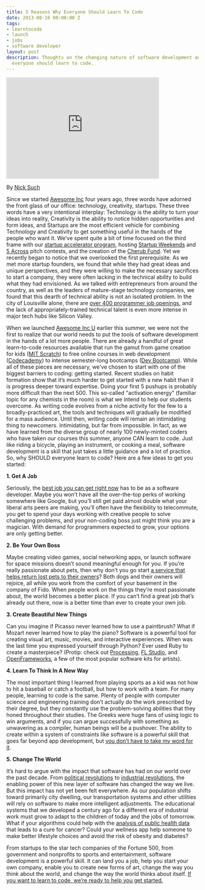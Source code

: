 ```yaml
---
title: 5 Reasons Why Everyone Should Learn To Code
date: 2013-08-16 00:00:00 Z
tags:
- learntocode
- launch
- jobs
- software developer
layout: post
description: Thoughts on the changing nature of software development and why we think
  everyone should learn to code.
---
```


<iframe width="400" height="265" src="https://www.youtube.com/embed/g_ytoNfe83Y?rel=0" frameborder="0"> </iframe>

By [Nick Such](https://plus.google.com/+NickSuch/)
                                     
Since we started [Awesome Inc](http://awesomeinc.org/) four years ago, three words have adorned the front glass of our office: technology, creativity, startups. These three words have a very intentional interplay: Technology is the ability to turn your ideas into reality, Creativity is the ability to notice hidden opportunities and form ideas, and Startups are the most efficient vehicle for combining Technology and Creativity to get something useful in the hands of the people who want it. We’ve spent quite a bit of time focused on the third frame with our [startup accelerator program](http://accelerator.awesomeinc.org/), hosting [Startup Weekends](http://startupweekend.org/) and [5 Across](http://www.5across.org/) pitch contests, and the creation of the [Cherub Fund](http://cherubfund.org/). Yet we recently began to notice that we overlooked the first prerequisite. As we met more startup founders, we found that while they had great ideas and unique perspectives, and they were willing to make the necessary sacrifices to start a company, they were often lacking in the technical ability to build what they had envisioned. As we talked with entrepreneurs from around the country, as well as the leaders of mature-stage technology companies, we found that this dearth of technical ability is not an isolated problem. In the city of Louisville alone, there are [over 400 programmer job openings](http://www.codelouisville.org/), and the lack of appropriately-trained technical talent is even more intense in major tech hubs like Silicon Valley.

<!--more-->

When we launched [Awesome Inc U](http://awesomeincu.com/) earlier this summer, we were not the first to realize that our world needs to put the tools of software development in the hands of a lot more people. There are already a handful of great learn-to-code resources available that run the gamut from game creation for kids ([MIT Scratch](http://scratch.mit.edu/)) to free online courses in web development ([Codecademy](http://www.codecademy.com/)) to intense semester-long bootcamps ([Dev Bootcamp](http://devbootcamp.com/)). While all of these pieces are necessary, we’ve chosen to start with one of the biggest barriers to coding: getting started. Recent studies on habit formation show that it’s much harder to get started with a new habit than it is progress deeper toward expertise. Doing your first 5 pushups is probably more difficult than the next 500. This so-called "activation energy" (familiar topic for any chemists in the room) is what we intend to help our students overcome. As writing code evolves from a niche activity for the few to a broadly-practiced art, the tools and techniques will gradually be modified for a mass audience. Until then, writing code will remain an intimidating thing to newcomers. Intimidating, but far from impossible. In fact, as we have learned from the diverse group of nearly 100 newly-minted coders who have taken our courses this summer, anyone CAN learn to code. Just like riding a bicycle, playing an instrument, or cooking a meal, software development is a skill that just takes a little guidance and a lot of practice. So, why SHOULD everyone learn to code? Here are a few ideas to get you started:

**1. Get A Job**

Seriously, the [best job you can get right now](http://money.usnews.com/careers/best-jobs/software-developer) has to be as a software developer. Maybe you won’t have all the over-the-top perks of working somewhere like Google, but you’ll still get paid almost double what your liberal arts peers are making, you’ll often have the flexibility to telecommute, you get to spend your days working with creative people to solve challenging problems, and your non-coding boss just might think you are a magician. With demand for programmers expected to grow, your options are only getting better.

**2. Be Your Own Boss**

Maybe creating video games, social networking apps, or launch software for space missions doesn’t sound meaningful enough for you. If you’re really passionate about pets, then why don’t you go start [a service that helps return lost pets to their owners](http://tagapet.org/)? Both dogs and their owners will rejoice, all while you work from the comfort of your basement in the company of Fido. When people work on the things they’re most passionate about, the world becomes a better place. If you can’t find a great job that’s already out there, now is a better time than ever to create your own job.

**3. Create Beautiful New Things**

Can you imagine if Picasso never learned how to use a paintbrush? What if Mozart never learned how to play the piano? Software is a powerful tool for creating visual art, music, movies, and interactive experiences. When was the last time you expressed yourself through Python? Ever used Ruby to create a masterpiece? (Protip: check out [Processing](http://processing.org/), [FL Studio](http://www.image-line.com/documents/flstudio.html), and [OpenFrameworks](http://www.openframeworks.cc/), a few of the most popular software kits for artists).

**4. Learn To Think In A New Way**

The most important thing I learned from playing sports as a kid was not how to hit a baseball or catch a football, but how to work with a team. For many people, learning to code is the same. Plenty of people with computer science and engineering training don’t actually do the work prescribed by their degree, but they constantly use the problem-solving abilities that they honed throughout their studies. The Greeks were huge fans of using logic to win arguments, and if you can argue successfully with something as unwavering as a compiler, human beings will be a pushover. The ability to create within a system of constraints like software is a powerful skill that goes far beyond app development, but [you don’t have to take my word for it](http://www.youtube.com/watch?v=mCDkxUbalCw).

**5. Change The World**

It’s hard to argue with the impact that software has had on our world over the past decade. From [political revolutions](http://en.wikipedia.org/wiki/Arab_Spring) to [industrial revolutions](http://online.wsj.com/article/SB10001424053111903480904576512250915629460.html), the enabling power of this new layer of software has changed the way we live. But this impact has not yet been felt everywhere. As our population shifts toward primarily city dwelling, our transportation systems and other utilities will rely on software to make more intelligent adjustments. The educational systems that we developed a century ago for a different era of industrial work must grow to adapt to the children of today and the jobs of tomorrow. What if your algorithms could help with the [analysis of public health data](http://www.knightfoundation.org/press-room/press-release/knight-news-challenge-health-data-contest-opens/) that leads to a cure for cancer? Could your wellness app help someone to make better lifestyle choices and avoid the risk of obesity and diabetes?

From startups to the star tech companies of the Fortune 500, from government and nonprofits to sports and entertainment, software development is a powerful skill. It can land you a job, help you start your own company, enable you to create new forms of art, change the way you think about the world, and change the way the world thinks about itself. [If you want to learn to code, we’re ready to help you get started.](http://awesomeincu.com/)

